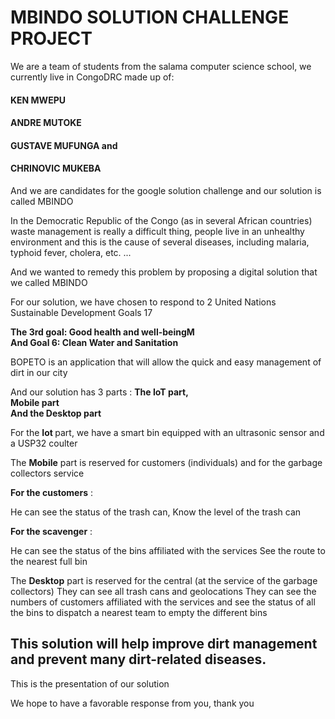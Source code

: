 # MBINDO SOLUTION CHALLENGE PROJECT

We are a team of students from the salama computer science school, we currently live in CongoDRC made up of:

#### KEN MWEPU
#### ANDRE MUTOKE
#### GUSTAVE MUFUNGA and
#### CHRINOVIC MUKEBA


And we are candidates for the google solution challenge and our solution is called MBINDO

In the Democratic Republic of the Congo (as in several African countries) waste management is really a difficult thing, people live in an unhealthy environment and this is the cause of several diseases, including malaria, typhoid fever, cholera, etc. ...

And we wanted to remedy this problem by proposing a digital solution that we called MBINDO

For our solution, we have chosen to respond to 2 United Nations Sustainable Development Goals 17

<b>The 3rd goal: Good health and well-beingM</b> <br/>
<b>And Goal 6: Clean Water and Sanitation</b>

BOPETO is an application that will allow the quick and easy management of dirt in our city

And our solution has 3 parts :
<strong>The IoT part, <br/>
Mobile part<br/>
And the Desktop part</strong>


For the <strong>Iot </strong> part, we have a smart bin equipped with an ultrasonic sensor and a USP32 coulter

The <strong>Mobile</strong> part is reserved for customers (individuals) and for the garbage collectors service

<strong>For the customers</strong> :

He can see the status of the trash can,
Know the level of the trash can


<strong>For the scavenger</strong> :

He can see the status of the bins affiliated with the services
See the route to the nearest full bin


The <strong>Desktop</strong> part is reserved for the central (at the service of the garbage collectors)
They can see all trash cans and geolocations
They can see the numbers of customers affiliated with the services and see the status of all the bins to dispatch a nearest team to empty the different bins

## This solution will help improve dirt management and prevent many dirt-related diseases.

This is the presentation of our solution

We hope to have a favorable response from you, thank you